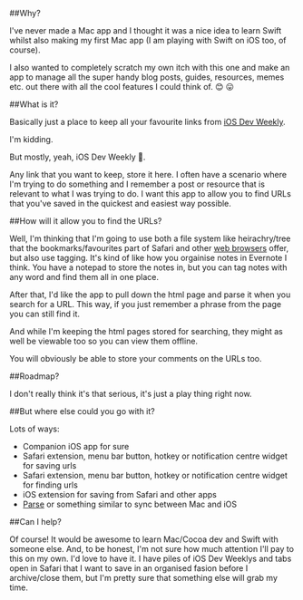 ##Why?

I've never made a Mac app and I thought it was a nice idea to learn Swift whilst also making my first Mac app (I am playing with Swift on iOS too, of course).

I also wanted to completely scratch my own itch with this one and make an app to manage all the super handy blog posts, guides, resources, memes etc. out there with all the cool features I could think of. :blush: :stuck_out_tongue:

##What is it?

Basically just a place to keep all your favourite links from [iOS Dev Weekly](https://iosdevweekly.com).

I'm kidding.

But mostly, yeah, iOS Dev Weekly :eyes:.

Any link that you want to keep, store it here. I often have a scenario where I'm trying to do something and I remember a post or resource that is relevant to what I was trying to do. I want this app to allow you to find URLs that you've saved in the quickest and easiest way possible.

##How will it allow you to find the URLs?

Well, I'm thinking that I'm going to use both a file system like heirachry/tree that the bookmarks/favourites part of Safari and other [web browsers](http://weknowmemes.com/wp-content/uploads/2013/09/conversations-between-browsers-2.jpg) offer, but also use tagging. It's kind of like how you orgainise notes in Evernote I think. You have a notepad to store the notes in, but you can tag notes with any word and find them all in one place.

After that, I'd like the app to pull down the html page and parse it when you search for a URL. This way, if you just remember a phrase from the page you can still find it.

And while I'm keeping the html pages stored for searching, they might as well be viewable too so you can view them offline.

You will obviously be able to store your comments on the URLs too.

##Roadmap?

I don't really think it's that serious, it's just a play thing right now.

##But where else could you go with it?

Lots of ways:

- Companion iOS app for sure
- Safari extension, menu bar button, hotkey or notification centre widget for saving urls
- Safari extension, menu bar button, hotkey or notification centre widget for finding urls
- iOS extension for saving from Safari and other apps
- [Parse](http://parse.com) or something similar to sync between Mac and iOS

##Can I help?

Of course! It would be awesome to learn Mac/Cocoa dev and Swift with someone else. And, to be honest, I'm not sure how much attention I'll pay to this on my own. I'd love to have it. I have piles of iOS Dev Weeklys and tabs open in Safari that I want to save in an organised fasion before I archive/close them, but I'm pretty sure that something else will grab my time.